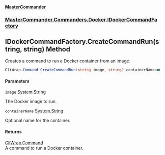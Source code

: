 #### [MasterCommander](MasterCommander.md 'MasterCommander')
### [MasterCommander.Commanders.Docker](MasterCommander.md#MasterCommander.Commanders.Docker 'MasterCommander.Commanders.Docker').[IDockerCommandFactory](IDockerCommandFactory.md 'MasterCommander.Commanders.Docker.IDockerCommandFactory')

## IDockerCommandFactory.CreateCommandRun(string, string) Method

Creates a command to run a Docker container from an image.

```csharp
CliWrap.Command CreateCommandRun(string image, string? containerName=null);
```
#### Parameters

<a name='MasterCommander.Commanders.Docker.IDockerCommandFactory.CreateCommandRun(string,string).image'></a>

`image` [System.String](https://docs.microsoft.com/en-us/dotnet/api/System.String 'System.String')

The Docker image to run.

<a name='MasterCommander.Commanders.Docker.IDockerCommandFactory.CreateCommandRun(string,string).containerName'></a>

`containerName` [System.String](https://docs.microsoft.com/en-us/dotnet/api/System.String 'System.String')

Optional name for the container.

#### Returns
[CliWrap.Command](https://docs.microsoft.com/en-us/dotnet/api/CliWrap.Command 'CliWrap.Command')  
A command to run a Docker container.
